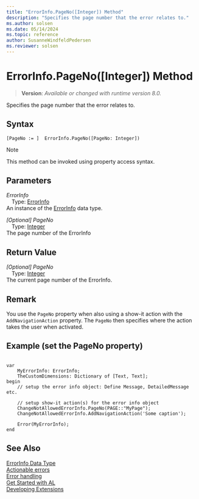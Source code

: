 ```yaml
---
title: "ErrorInfo.PageNo([Integer]) Method"
description: "Specifies the page number that the error relates to."
ms.author: solsen
ms.date: 05/14/2024
ms.topic: reference
author: SusanneWindfeldPedersen
ms.reviewer: solsen
---
```

[//]: # (START>DO_NOT_EDIT)
[//]: # (IMPORTANT:Do not edit any of the content between here and the END>DO_NOT_EDIT.)
[//]: # (Any modifications should be made in the .xml files in the ModernDev repo.)
# ErrorInfo.PageNo([Integer]) Method
> **Version**: _Available or changed with runtime version 8.0._

Specifies the page number that the error relates to.


## Syntax
```AL
[PageNo := ]  ErrorInfo.PageNo([PageNo: Integer])
```
> [!NOTE]
> This method can be invoked using property access syntax.
## Parameters
*ErrorInfo*  
&emsp;Type: [ErrorInfo](errorinfo-data-type.md)  
An instance of the [ErrorInfo](errorinfo-data-type.md) data type.  

*[Optional] PageNo*  
&emsp;Type: [Integer](../integer/integer-data-type.md)  
The page number of the ErrorInfo  


## Return Value
*[Optional] PageNo*  
&emsp;Type: [Integer](../integer/integer-data-type.md)  
The current page number of the ErrorInfo.


[//]: # (IMPORTANT: END>DO_NOT_EDIT)

## Remark 

You use the `PageNo` property when also using a show-it action with the `AddNavigationAction` property. The `PageNo` then specifies where the action takes the user when activated.

## Example (set the PageNo property)

```AL

var 
    MyErrorInfo: ErrorInfo;
    TheCustomDimensions: Dictionary of [Text, Text];
begin
    // setup the error info object: Define Message, DetailedMessage etc.

    // setup show-it action(s) for the error info object
    ChangeNotAllowedErrorInfo.PageNo(PAGE::"MyPage");
    ChangeNotAllowedErrorInfo.AddNavigationAction('Some caption');

    Error(MyErrorInfo);
end
```

## See Also

[ErrorInfo Data Type](errorinfo-data-type.md)  
[Actionable errors](../../devenv-actionable-errors.md)  
[Error handling](../../devenv-al-error-handling.md)   
[Get Started with AL](../../devenv-get-started.md)  
[Developing Extensions](../../devenv-dev-overview.md)
